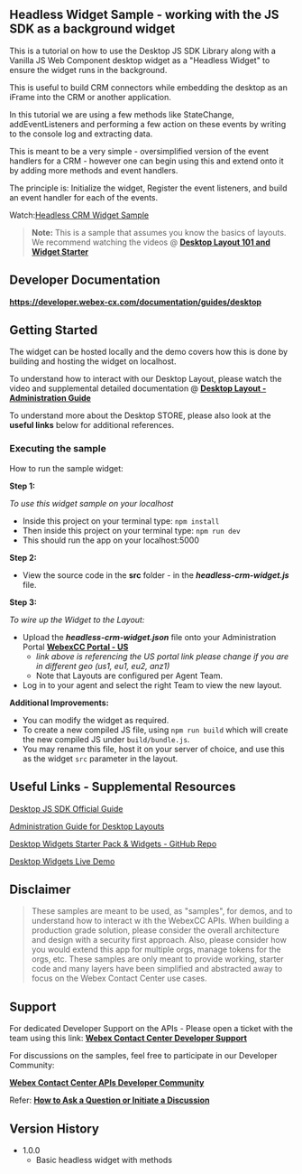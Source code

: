 ## Headless Widget Sample - working with the JS SDK as a background widget

This is a tutorial on how to use the Desktop JS SDK Library along with a Vanilla JS Web Component desktop widget as a "Headless Widget" to ensure the widget runs in the background.

This is useful to build CRM connectors while embedding the desktop as an iFrame into the CRM or another application.

In this tutorial we are using a few methods like StateChange, addEventListeners and performing a few action on these events by writing to the console log and extracting data.

This is meant to be a very simple - oversimplified version of the event handlers for a CRM - however one can begin using this and extend onto it by adding more methods and event handlers.

The principle is: Initialize the widget, Register the event listeners, and build an event handler for each of the events.

Watch:[Headless CRM Widget Sample](https://app.vidcast.io/share/b4155a4f-edf8-48cc-9c59-2ff80bf901b3)

> **Note:** This is a sample that assumes you know the basics of layouts.
> We recommend watching the videos @ **[Desktop Layout 101 and Widget Starter](https://github.com/CiscoDevNet/webex-contact-center-api-samples/tree/main/widget-samples/widget-sample-101)**

## Developer Documentation

**https://developer.webex-cx.com/documentation/guides/desktop**

## Getting Started

The widget can be hosted locally and the demo covers how this is done by building and hosting the widget on localhost.

To understand how to interact with our Desktop Layout, please watch the video and supplemental detailed documentation @ **[Desktop Layout - Administration Guide](https://www.cisco.com/c/en/us/td/docs/voice_ip_comm/cust_contact/contact_center/webexcc/SetupandAdministrationGuide_2/b_mp-release-2/b_cc-release-2_chapter_011.html#topic_8230815F4023699032326F948C3F1495)**

To understand more about the Desktop STORE, please also look at the **useful links** below for additional references.

### Executing the sample

How to run the sample widget:

**Step 1:**

_To use this widget sample on your localhost_

- Inside this project on your terminal type: `npm install`
- Then inside this project on your terminal type: `npm run dev`
- This should run the app on your localhost:5000

**Step 2:**

- View the source code in the **src** folder - in the **_headless-crm-widget.js_** file.

**Step 3:**

_To wire up the Widget to the Layout:_

- Upload the **_headless-crm-widget.json_** file onto your Administration Portal **[WebexCC Portal - US](https://portal.wxcc-us1.cisco.com/portal/home.html#)**
  - _link above is referencing the US portal link please change if you are in different geo (us1, eu1, eu2, anz1)_
  - Note that Layouts are configured per Agent Team.
- Log in to your agent and select the right Team to view the new layout.

**Additional Improvements:**

- You can modify the widget as required.
- To create a new compiled JS file, using `npm run build` which will create the new compiled JS under `build/bundle.js`.
- You may rename this file, host it on your server of choice, and use this as the widget `src` parameter in the layout.

## Useful Links - Supplemental Resources

[Desktop JS SDK Official Guide](https://developer.webex-cx.com/documentation/guides/desktop)

[Administration Guide for Desktop Layouts](https://www.cisco.com/c/en/us/td/docs/voice_ip_comm/cust_contact/contact_center/webexcc/SetupandAdministrationGuide_2/b_mp-release-2/b_cc-release-2_chapter_011.html#topic_8230815F4023699032326F948C3F1495)

[Desktop Widgets Starter Pack & Widgets - GitHub Repo](https://github.com/CiscoDevNet/webex-contact-center-widget-starter)

[Desktop Widgets Live Demo](https://ciscodevnet.github.io/webex-contact-center-widget-starter/)

## Disclaimer

> These samples are meant to be used, as "samples", for demos, and to understand how to interact w
> ith the WebexCC APIs.
> When building a production grade solution, please consider the overall architecture and design with a security first approach.
> Also, please consider how you would extend this app for multiple orgs, manage tokens for the orgs, etc.
> These samples are only meant to provide working, starter code and many layers have been simplified and abstracted away to focus on the Webex Contact Center use cases.

## Support

For dedicated Developer Support on the APIs - Please open a ticket with the team using this link: **[Webex Contact Center Developer Support](https://developer.webex-cx.com/support)**

For discussions on the samples, feel free to participate in our Developer Community:

**[Webex Contact Center APIs Developer Community](https://community.cisco.com/t5/contact-center/bd-p/j-disc-dev-contact-center)**

Refer: **[How to Ask a Question or Initiate a Discussion](https://community.cisco.com/t5/contact-center/webex-contact-center-apis-developer-community-and-support/m-p/4558270)**

## Version History

- 1.0.0
  - Basic headless widget with methods
